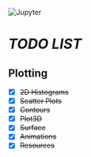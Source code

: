 ![Jupyter](https://img.shields.io/badge/Made%20with-Jupyter-orange?style=for-the-badge&logo=Jupyter)
# ***TODO LIST***

## Plotting

 - [x] ~~2D Histograms~~
 - [x] ~~Scatter Plots~~
 - [x] ~~Contours~~
 - [x] ~~Plot3D~~
 - [x] ~~Surface~~
 - [x] ~~Animations~~
 - [x] ~~Resources~~
